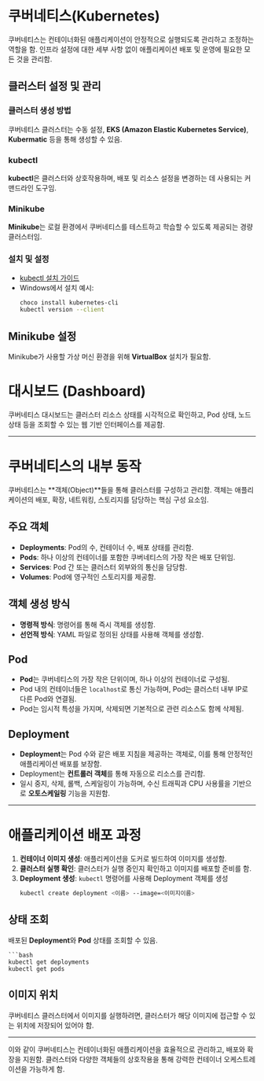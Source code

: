 # 쿠버네티스(Kubernetes)

쿠버네티스는 컨테이너화된 애플리케이션이 안정적으로 실행되도록 관리하고 조정하는 역할을 함. 인프라 설정에 대한 세부 사항 없이 애플리케이션 배포 및 운영에 필요한 모든 것을 관리함.

## 클러스터 설정 및 관리

### 클러스터 생성 방법
쿠버네티스 클러스터는 수동 설정, **EKS (Amazon Elastic Kubernetes Service)**, **Kubermatic** 등을 통해 생성할 수 있음.

### kubectl
**kubectl**은 클러스터와 상호작용하며, 배포 및 리소스 설정을 변경하는 데 사용되는 커맨드라인 도구임.

### Minikube
**Minikube**는 로컬 환경에서 쿠버네티스를 테스트하고 학습할 수 있도록 제공되는 경량 클러스터임.

### 설치 및 설정
- [kubectl 설치 가이드](https://kubernetes.io/docs/tasks/tools/install-kubectl-windows/#install-nonstandard-package-tools)
- Windows에서 설치 예시:
  ```bash
  choco install kubernetes-cli
  kubectl version --client

## Minikube 설정
Minikube가 사용할 가상 머신 환경을 위해 **VirtualBox** 설치가 필요함.

# 대시보드 (Dashboard)
쿠버네티스 대시보드는 클러스터 리소스 상태를 시각적으로 확인하고, Pod 상태, 노드 상태 등을 조회할 수 있는 웹 기반 인터페이스를 제공함.

---

# 쿠버네티스의 내부 동작

쿠버네티스는 **객체(Object)**들을 통해 클러스터를 구성하고 관리함. 객체는 애플리케이션의 배포, 확장, 네트워킹, 스토리지를 담당하는 핵심 구성 요소임.

## 주요 객체
- **Deployments**: Pod의 수, 컨테이너 수, 배포 상태를 관리함.
- **Pods**: 하나 이상의 컨테이너를 포함한 쿠버네티스의 가장 작은 배포 단위임.
- **Services**: Pod 간 또는 클러스터 외부와의 통신을 담당함.
- **Volumes**: Pod에 영구적인 스토리지를 제공함.

## 객체 생성 방식
- **명령적 방식**: 명령어를 통해 즉시 객체를 생성함.
- **선언적 방식**: YAML 파일로 정의된 상태를 사용해 객체를 생성함.

## Pod
- **Pod**는 쿠버네티스의 가장 작은 단위이며, 하나 이상의 컨테이너로 구성됨.
- Pod 내의 컨테이너들은 `localhost`로 통신 가능하며, Pod는 클러스터 내부 IP로 다른 Pod와 연결됨.
- Pod는 임시적 특성을 가지며, 삭제되면 기본적으로 관련 리소스도 함께 삭제됨.

## Deployment
- **Deployment**는 Pod 수와 같은 배포 지침을 제공하는 객체로, 이를 통해 안정적인 애플리케이션 배포를 보장함.
- Deployment는 **컨트롤러 객체**를 통해 자동으로 리소스를 관리함.
- 일시 중지, 삭제, 롤백, 스케일링이 가능하며, 수신 트래픽과 CPU 사용률을 기반으로 **오토스케일링** 기능을 지원함.

---

# 애플리케이션 배포 과정

1. **컨테이너 이미지 생성**: 애플리케이션을 도커로 빌드하여 이미지를 생성함.
2. **클러스터 실행 확인**: 클러스터가 실행 중인지 확인하고 이미지를 배포할 준비를 함.
3. **Deployment 생성**: `kubectl` 명령어를 사용해 Deployment 객체를 생성
   ```bash
   kubectl create deployment <이름> --image=<이미지이름>

## 상태 조회
배포된 **Deployment**와 **Pod** 상태를 조회할 수 있음.

    ```bash
    kubectl get deployments
    kubectl get pods

## 이미지 위치
쿠버네티스 클러스터에서 이미지를 실행하려면, 클러스터가 해당 이미지에 접근할 수 있는 위치에 저장되어 있어야 함.

---

이와 같이 쿠버네티스는 컨테이너화된 애플리케이션을 효율적으로 관리하고, 배포와 확장을 지원함. 클러스터와 다양한 객체들의 상호작용을 통해 강력한 컨테이너 오케스트레이션을 가능하게 함.
